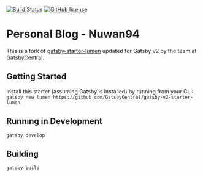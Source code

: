 [![Build Status](https://travis-ci.com/nuwan94/blog.svg?branch=master)](https://travis-ci.com/nuwan94/blog) [![GitHub license](https://img.shields.io/badge/license-MIT-blue.svg)](https://raw.githubusercontent.com/GatsbyCentral/gatsby-v2-starter-lumen/master/LICENSE)

# Personal Blog - Nuwan94

This is a fork of
[gatsby-starter-lumen](https://github.com/alxshelepenok/gatsby-starter-lumen)
updated for Gatsby v2 by the team at
[GatsbyCentral](https://www.gatsbycentral.com/).

## Getting Started

Install this starter (assuming Gatsby is installed) by running from your CLI:
`gatsby new lumen https://github.com/GatsbyCentral/gatsby-v2-starter-lumen`

## Running in Development

`gatsby develop`

## Building

`gatsby build`
